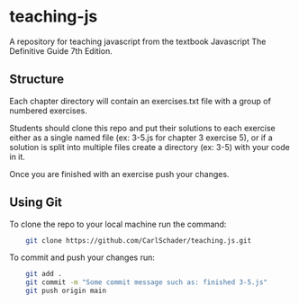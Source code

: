 # teaching-js
A repository for teaching javascript from the textbook Javascript The Definitive Guide 7th Edition.

## Structure
Each chapter directory will contain an exercises.txt file with a group of numbered exercises. 

Students should clone this repo and put their solutions to each exercise either as a single named file (ex: 3-5.js for chapter 3 exercise 5), or if a solution is split into multiple files create a directory (ex: 3-5) with your code in it. 

Once you are finished with an exercise push your changes.

## Using Git
To clone the repo to your local machine run the command:
```bash
    git clone https://github.com/CarlSchader/teaching.js.git
```

To commit and push your changes run:
```bash
    git add .
    git commit -m "Some commit message such as: finished 3-5.js"
    git push origin main
```